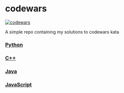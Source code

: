 # codewars
 
[![codewars](https://www.codewars.com/users/LukeyReyno/badges/small)](https://www.codewars.com/users/LukeyReyno)

A simple repo containing my solutions to codewars kata

### [Python](../main/python)

### [C++](../main/cpp)

### [Java](../main/java)

### [JavaScript](../main/javascript)
